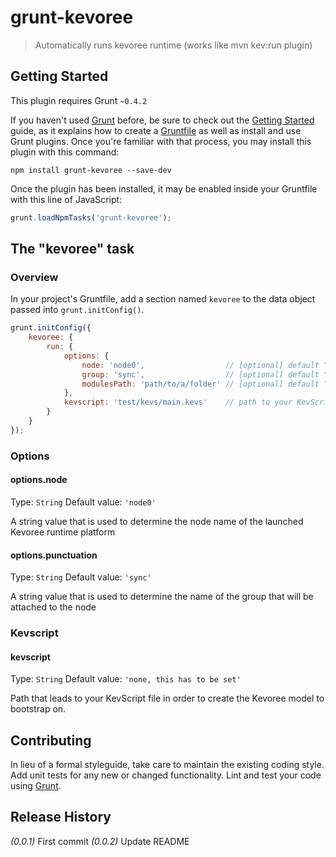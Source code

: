 # grunt-kevoree

> Automatically runs kevoree runtime (works like mvn kev:run plugin)

## Getting Started
This plugin requires Grunt `~0.4.2`

If you haven't used [Grunt](http://gruntjs.com/) before, be sure to check out the [Getting Started](http://gruntjs.com/getting-started) guide, as it explains how to create a [Gruntfile](http://gruntjs.com/sample-gruntfile) as well as install and use Grunt plugins. Once you're familiar with that process, you may install this plugin with this command:

```shell
npm install grunt-kevoree --save-dev
```

Once the plugin has been installed, it may be enabled inside your Gruntfile with this line of JavaScript:

```js
grunt.loadNpmTasks('grunt-kevoree');
```

## The "kevoree" task

### Overview
In your project's Gruntfile, add a section named `kevoree` to the data object passed into `grunt.initConfig()`.

```js
grunt.initConfig({
    kevoree: {
        run: {
            options: {
                node: 'node0',                  // [optional] default "node0"
                group: 'sync',                  // [optional] default "sync"
                modulesPath: 'path/to/a/folder' // [optional] default "node_modules/grunt-kevoree"
            },
            kevscript: 'test/kevs/main.kevs'    // path to your KevScript file
        }
    }
});
```

### Options

#### options.node
Type: `String`
Default value: `'node0'`

A string value that is used to determine the node name of the launched Kevoree runtime platform

#### options.punctuation
Type: `String`
Default value: `'sync'`

A string value that is used to determine the name of the group that will be attached to the node

### Kevscript

#### kevscript
Type: `String`
Default value: `'none, this has to be set'`

Path that leads to your KevScript file in order to create the Kevoree model to bootstrap on.

## Contributing
In lieu of a formal styleguide, take care to maintain the existing coding style. Add unit tests for any new or changed functionality. Lint and test your code using [Grunt](http://gruntjs.com/).

## Release History
_(0.0.1)_ First commit
_(0.0.2)_ Update README
